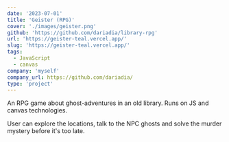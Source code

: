 ```yaml
---
date: '2023-07-01'
title: 'Geister (RPG)'
cover: './images/geister.png'
github: 'https://github.com/dariadia/library-rpg'
url: 'https://geister-teal.vercel.app/'
slug: 'https://geister-teal.vercel.app/'
tags: 
  - JavaScript
  - canvas
company: 'myself'
company_url: https://github.com/dariadia/
type: 'project'
---
```


An RPG game about ghost-adventures in an old library. Runs on JS and canvas technologies. 

User can explore the locations, talk to the NPC ghosts and solve the murder mystery before it's too late.
